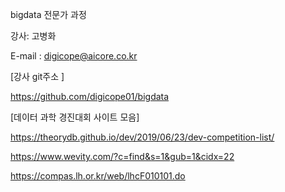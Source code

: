 bigdata 전문가 과정

강사: 고병화

E-mail : digicope@aicore.co.kr

[강사 git주소 ]

https://github.com/digicope01/bigdata




[데이터 과학 경진대회 사이트 모음]


https://theorydb.github.io/dev/2019/06/23/dev-competition-list/


https://www.wevity.com/?c=find&s=1&gub=1&cidx=22


https://compas.lh.or.kr/web/lhcF010101.do

